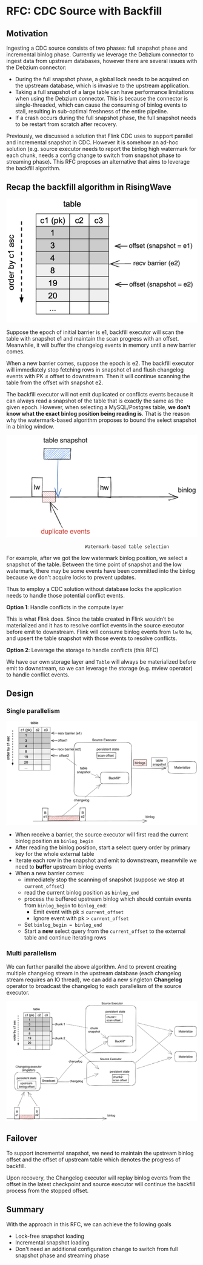 # RFC: CDC Source with Backfill

## Motivation

Ingesting a CDC source consists of two phases: full snapshot phase and incremental binlog phase. Currently we leverage the Debzium connector to ingest data from upstream databases, however there are several issues with the Debzium connector:

- During the full snapshot phase, a global lock needs to be acquired on the upstream database, which is invasive to the upstream application.
- Taking a full snapshot of a large table can have performance limitations when using the Debzium connector. This is because the connector is single-threaded, which can cause the consuming of binlog events to stall, resulting in sub-optimal freshness of the entire pipeline.
- If a crash occurs during the full snapshot phase, the full snapshot needs to be restart from scratch after recovery.

Previously, we discussed a solution that Flink CDC uses to support parallel and incremental snapshot in CDC. However it is somehow an ad-hoc solution (e.g. source executor needs to report the binlog high watermark for each chunk, needs a config change to switch from snapshot phase to streaming phase)**.** This RFC proposes an alternative that aims to leverage the backfill algorithm.

## Recap the backfill algorithm in RisingWave

![Untitled](images/0062-cdc-with-backfill/table.png)

Suppose the epoch of initial barrier is e1, backfill executor will scan the table with snapshot e1 and maintain the scan progress with an offset. Meanwhile, it will buffer the changelog events in memory until a new barrier comes.

When a new barrier comes, suppose the epoch is e2. The backfill executor will immediately stop fetching rows in snapshot e1 and flush changelog events with PK ≤ offset to downstream. Then it will continue scanning the table from the offset with snapshot e2.

The backfill executor will not emit duplicated or conflicts events because it can always read a snapshot of the table that is exactly the same as the given epoch. However, when selecting a MySQL/Postgres table, **we don’t know what the exact binlog position being reading is**. That is the reason why the watermark-based algorithm proposes to bound the select snapshot in a binlog window.

![Watermark-based table selection](images/0062-cdc-with-backfill/snapshot-window.png)

                                 Watermark-based table selection

For example, after we got the low watermark binlog position, we select a snapshot of the table. Between the time point of snapshot and the low watermark, there may be some events have been committed into the binlog because we don't acquire locks to prevent updates.

Thus to employ a CDC solution without database locks the application needs to handle those potential conflict events.

**Option 1**: Handle conflicts in the compute layer

This is what Flink does. Since the table created in Flink wouldn’t be materialized and it has to resolve conflict events in the source executor before emit to downstream. Flink will consume binlog events from `lw` to `hw`, and upsert the table snapshot with those events to resolve conflicts.

**Option 2**: Leverage the storage to handle conflicts (this RFC)

We have our own storage layer and `Table` will always be materialized before emit to downstream, so we can leverage the storage (e.g. mview operator) to handle conflict events.

## Design

### Single parallelism

![Single Parallelism](images/0062-cdc-with-backfill/single-parallel.png)

- When receive a barrier, the source executor will first read the current binlog position as `binlog_begin`
- After reading the binlog position, start a select query order by primary key for the whole external table
- Iterate each row in the snapshot and emit to downstream, meanwhile we need to **buffer** upstream binlog events
- When a new barrier comes:
  - immediately stop the scanning of snapshot (suppose we stop at `current_offset`)
  - read the current binlog position as `binlog_end`
  - process the buffered upstream binlog which should contain events from `binlog_begin` to `binlog_end`:
    - Emit event with pk ≤ `current_offset`
    - Ignore event with pk > `current_offset`
  - Set `binlog_begin = binlog_end`
  - Start a **new** select query from the `current_offset` to the external table and continue iterating rows

### Multi parallelism

We can further parallel the above algorithm. And to prevent creating multiple changelog stream in the upstream database (each changelog stream requires an IO thread), we can add a new singleton **Changelog** operator to broadcast the changelog to each parallelism of the source executor.

![Multi Parallelism](images/0062-cdc-with-backfill/multi-parallel.png)

## Failover

To support incremental snapshot, we need to maintain the upstream binlog offset and the offset of upstream table which denotes the progress of backfill.

Upon recovery, the Changelog executor will replay binlog events from the offset in the latest checkpoint and source executor will continue the backfill process from the stopped offset.

## Summary

With the approach in this RFC, we can achieve the following goals

- Lock-free snapshot loading
- Incremental snapshot loading
- Don't need an additional configuration change to switch from full snapshot phase and streaming phase
